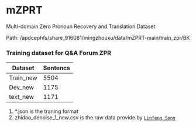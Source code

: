 # mZPRT
Multi-domain Zero Pronoun Recovery and Translation Dataset

Path:  /apdcephfs/share_916081/mingzhouxu/data/mZPRT-main/train_zpr/BK

### Training dataset for Q&A Forum ZPR

|Dataset|Sentencs|
|--|--|
|Train_new|5504|
|Dev_new|1175|
|text_new|1171|

1. *.json is the traning format
2. zhidao_denoise_1_new.csv is the raw data provide by [`Linfeng Song`](https://github.com/freesunshine0316/lab-zp-joint)

